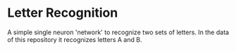 # Letter Recognition

A simple single neuron 'network' to recognize two sets of letters. In the data of this repository it recognizes letters A and B.
